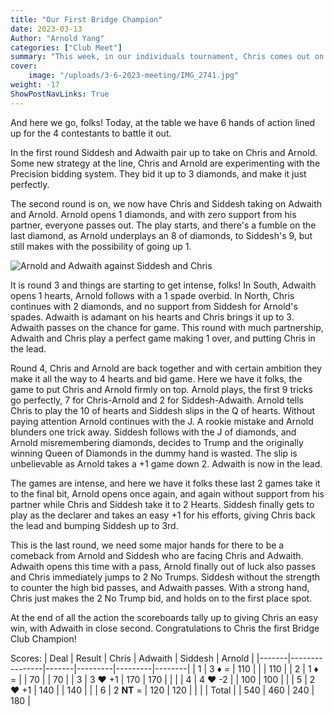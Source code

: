 ```yaml
---
title: "Our First Bridge Champion"
date: 2023-03-13
Author: "Arnold Yang"
categories: ["Club Meet"]
summary: "This week, in our individuals tournament, Chris comes out on top! Chris has regularly been our best player and his luck from last week is reversed this time."
cover:
    image: "/uploads/3-6-2023-meeting/IMG_2741.jpg"
weight: -17
ShowPostNavLinks: True
---
```


And here we go, folks! Today, at the table we have 6 hands of action lined up for the 4 contestants to battle it out.

In the first round Siddesh and Adwaith pair up to take on Chris and Arnold. Some new strategy at the line, Chris and Arnold are experimenting with the Precision bidding system. They bid it up to 3 diamonds, and make it just perfectly.

The second round is on, we now have Chris and Siddesh taking on Adwaith and Arnold. Arnold opens 1 diamonds, and with zero support from his partner, everyone passes out. The play starts, and there's a fumble on the last diamond, as Arnold underplays an 8 of diamonds, to Siddesh's 9, but still makes with the possibility of going up 1.

![Arnold and Adwaith against Siddesh and Chris](/uploads/3-6-2023-meeting/IMG_2741.jpg)

[//]: # (Yes this is a photos from last week, forgot to take photos, but same 4 people)

It is round 3 and things are starting to get intense, folks! In South, Adwaith opens 1 hearts, Arnold follows with a 1 spade overbid. In North, Chris continues with 2 diamonds, and no support from Siddesh for Arnold's spades. Adwaith is adamant on his hearts and Chris brings it up to 3. Adwaith passes on the chance for game. This round with much partnership, Adwaith and Chris play a perfect game making 1 over, and putting Chris in the lead.

Round 4, Chris and Arnold are back together and with certain ambition they make it all the way to 4 hearts and bid game. Here we have it folks, the game to put Chris and Arnold firmly on top. Arnold plays, the first 9 tricks go perfectly, 7 for Chris-Arnold and 2 for Siddesh-Adwaith. Arnold tells Chris to play the 10 of hearts and Siddesh slips in the Q of hearts. Without paying attention Arnold continues with the J. A rookie mistake and Arnold blunders one trick away. Siddesh follows with the J of diamonds, and Arnold misremembering diamonds, decides to Trump and the originally winning Queen of Diamonds in the dummy hand is wasted. The slip is unbelievable as Arnold takes a +1 game down 2. Adwaith is now in the lead.

The games are intense, and here we have it folks these last 2 games take it to the final bit, Arnold opens once again, and again without support from his partner while Chris and Siddesh take it to 2 Hearts. Siddesh finally gets to play as the declarer and takes an easy +1 for his efforts, giving Chris back the lead and bumping Siddesh up to 3rd.

This is the last round, we need some major hands for there to be a comeback from Arnold and Siddesh who are facing Chris and Adwaith. Adwaith opens this time with a pass, Arnold finally out of luck also passes and Chris immediately jumps to 2 No Trumps. Siddesh without the strength to counter the high bid passes, and Adwaith passes. With a strong hand, Chris just makes the 2 No Trump bid, and holds on to the first place spot.

At the end of all the action the scoreboards tally up to giving Chris an easy win, with Adwaith in close second. Congratulations to Chris the first Bridge Club Champion!

Scores:
| Deal  | Result         | Chris | Adwaith | Siddesh | Arnold |
|-------|----------------|-------|---------|---------|--------|
| 1     | 3 :diamonds: = | 110   |         |         | 110    |
| 2     | 1 :diamonds: = |       | 70      |         | 70     |
| 3     | 3 :hearts: +1  | 170   | 170     |         |        |
| 4     | 4 :hearts: -2  |       | 100     | 100     |        |
| 5     | 2 :hearts: +1  | 140   |         | 140     |        |
| 6     | 2 **NT** =     | 120   | 120     |         |        |
| Total |                | 540   | 460     | 240     | 180    |
